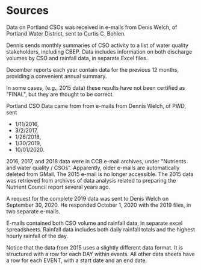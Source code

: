 # Sources
Data on Portland CSOs was received in e-mails from Denis Welch, of
Portland Water District, sent to Curtis C. Bohlen.

Dennis sends monthly summaries of CSO activity to a list of water quality
stakeholders, including CBEP.  Data includes information on both discharge
volumes by CSO and rainfall data, in separate Excel files.

December reports each year contain data for the previous 12 months, providing a
convenient annual summary.
 
In some cases, (e.g., 2015 data) these results have not been certified as "FINAL",
but they are thought to be correct.

Portland CSO Data came from from e-mails from Dennis Welch, of PWD, sent

*  1/11/2016,  
*  3/2/2017,   
*  1/26/2018,   
*  1/30/2019,
*  10/01/2020.

2016, 2017, and 2018 data were in CCB e-mail archives, under
"Nutrients and water quality / CSOs". Apparently, older e-mails are
automatically deleted from GMail. The 2015 e-mail is no longer accessible.
The 2015 data was retrieved from archives of data analysis related to preparing
the Nutrient Council report several years ago.

A request for the complete 2019 data was sent to Denis Welch on September 30,
2020. He responded October 1, 2020 with the 2019 files, in two separate e-mails.

E-mails contained both CSO volume and rainfall data, in separate excel 
spreadsheets.  Rainfall data includes both daily rainfall totals and the highest 
hourly rainfall of the day.

Notice that the data from 2015 uses a slightly different data format.  It is
structured with a row for each DAY within events.  All other data sheets have a
row for each EVENT, with a start date and an end date.